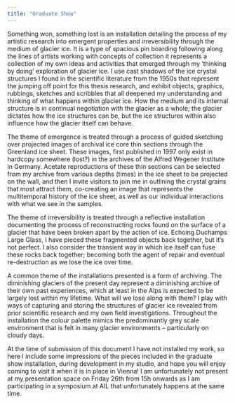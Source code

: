 ```yaml
---
title: "Graduate Show"
---
```


Something won, something lost is an installation detailing the process of my artistic  research into emergent properties and irreversibility through the medium of glacier ice. It is a  type of spacious pin boarding following along the lines of artists working with concepts of  collection it represents a collection of my own ideas and activities that emerged through my  ‘thinking by doing’ exploration of glacier ice. I use cast shadows of the ice crystal structures I  found in the scientific literature from the 1950s that represent the jumping off point for this  thesis research, and exhibit objects, graphics, rubbings, sketches and scribbles that all  deepened my understanding and thinking of what happens within glacier ice. How the medium and its internal structure is in continual negotiation with the glacier as a whole; the  glacier dictates how the ice structures can be, but the ice structures within also influence how  the glacier itself can behave. 

The theme of emergence is treated through a process of guided sketching over projected  images of archival ice core thin sections through the Greenland ice sheet. These images, first  published in 1997 only exist in hardcopy somewhere (lost?) in the archives of the Alfred  Wegener Institute in Germany. Acetate reproductions of these thin sections can be selected  from my archive from various depths (times) in the ice sheet to be projected on the wall, and  then I invite visitors to join me in outlining the crystal grains that most attract them, co-creating  an image that represents the multitemporal history of the ice sheet, as well as our individual  interactions with what we see in the samples. 

The theme of irreversibility is treated through a reflective installation documenting the process  of reconstructing rocks found on the surface of a glacier that have been broken apart by the  action of ice. Echoing Duchamps Large Glass, I have pieced these fragmented objects back  together, but it’s not perfect. I also consider the transient way in which ice itself can fuse these rocks back together; becoming both the agent of repair and eventual re-destruction as we  lose the ice over time. 

A common theme of the installations presented is a form of archiving. The diminishing glaciers  of the present day represent a diminishing archive of their own past experiences, which at  least in the Alps is expected to be largely lost within my lifetime. What will we lose along with  them? I play with ways of capturing and storing the structures of glacier ice revealed from prior  scientific research and my own field investigations. Throughout the installation the colour  palette mimics the predominantly grey scale environment that is felt in many glacier  environments – particularly on cloudy days.

At the time of submission of this document I have not installed my work, so here I include  some impressions of the pieces included in the graduate show installation, during  development in my studio, and hope you will enjoy coming to visit it when it is in place in  Vienna! I am unfortunately not present at my presentation space on Friday 26th from 15h  onwards as I am participating in a symposium at AIL that unfortunately happens at the same  time. 
